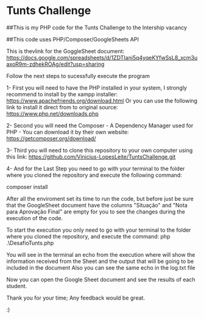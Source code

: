 # Tunts Challenge

##This is my PHP code for the Tunts Challenge to the Intership vacancy

##This code uses PHP/Composer/GoogleSheets API

This is thevlink for the GoggleSheet document: https://docs.google.com/spreadsheets/d/1ZDTIani5q4yqeKYfwSsL8_xcm3uaxoR9m-zdhekROAg/edit?usp=sharing

Follow the next steps to sucessfully execute the program

1- First you will need to have the PHP installed in your system, I strongly recommend to install by the xampp installer: https://www.apachefriends.org/download.html
   Or you can use the following link to install it direct from to original source: https://www.php.net/downloads.php

2- Second you will need the Composer - A Dependency Manager used for PHP - You can download it by their own website: https://getcomposer.org/download/

3- Third you will need to clone this repository to your own computer using this link: https://github.com/Vinicius-LopesLeite/TuntsChallenge.git

4- And for the Last Step you need to go with your terminal to the folder where you cloned the repository and execute the following command:   

   composer install
       
       
After all the enviroment set its time to run the code, but before just be sure that the GoogleSheet document have the columns "Situação" and "Nota para Aprovação Final" are empty for you to see the changes during the execution of the code.

To start the execution you only need to go with your terminal to the folder where you cloned the repository, and execute the command: 
php .\DesafioTunts.php
 
 You will see in the terminal an echo from the execution where will show the information received from the Sheet and the output that will be going to be included in the document
 Also you can see the same echo in the log.txt file
 
 Now you can open the Google Sheet document and see the results of each student.
 
 Thank you for your time;
 Any feedback would be great.
 
 :)
 
